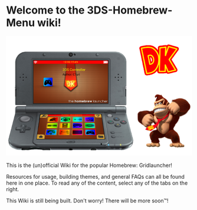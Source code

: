 # Welcome to the 3DS-Homebrew-Menu wiki!

![The most amazing launcher of all time!](mashers.png)

This is the (un)official Wiki for the popular Homebrew: Gridlauncher!

Resources for usage, building themes, and general FAQs can all be found here in one place. To read any of the content, select any of the tabs on the right. 

This Wiki is still being built. Don't worry! There will be more soon™! 
